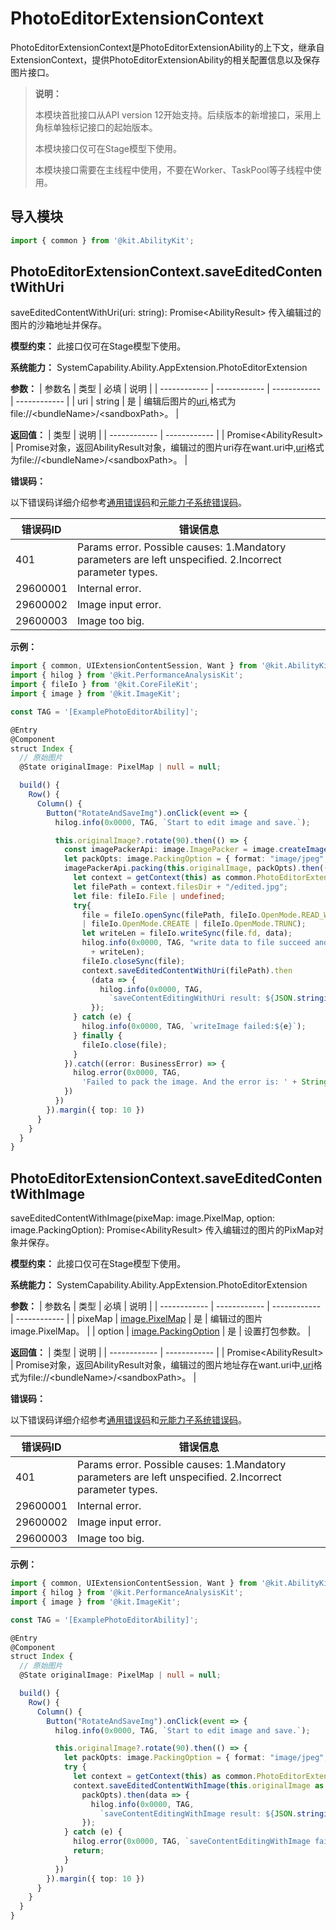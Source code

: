 # PhotoEditorExtensionContext
PhotoEditorExtensionContext是PhotoEditorExtensionAbility的上下文，继承自ExtensionContext，提供PhotoEditorExtensionAbility的相关配置信息以及保存图片接口。
> **说明：**
> 
> 本模块首批接口从API version 12开始支持。后续版本的新增接口，采用上角标单独标记接口的起始版本。
> 
> 本模块接口仅可在Stage模型下使用。
> 
> 本模块接口需要在主线程中使用，不要在Worker、TaskPool等子线程中使用。

## 导入模块
```ts
import { common } from '@kit.AbilityKit';
```

## PhotoEditorExtensionContext.saveEditedContentWithUri
saveEditedContentWithUri(uri: string): Promise\<AbilityResult\>
传入编辑过的图片的沙箱地址并保存。

**模型约束：** 此接口仅可在Stage模型下使用。

**系统能力：** SystemCapability.Ability.AppExtension.PhotoEditorExtension

**参数：**
| 参数名  | 类型  | 必填  | 说明  |
| ------------ | ------------ | ------------ | ------------ |
| uri | string  | 是  | 编辑后图片的[uri](../apis-core-file-kit/js-apis-file-fileuri.md),格式为file://\<bundleName>/\<sandboxPath>。  |

**返回值：**
|  类型 | 说明  |
| ------------ | ------------ |
| Promise\<AbilityResult\> | Promise对象，返回AbilityResult对象，编辑过的图片uri存在want.uri中,[uri](../apis-core-file-kit/js-apis-file-fileuri.md)格式为file://\<bundleName>/\<sandboxPath>。  |

**错误码：**

以下错误码详细介绍参考[通用错误码](../errorcode-universal.md)和[元能力子系统错误码](errorcode-ability.md)。

|  错误码ID | 错误信息  |
| ------------ | ------------ |
| 401  | Params error. Possible causes: 1.Mandatory parameters are left unspecified. 2.Incorrect parameter types.  |
| 29600001  | Internal error. |
| 29600002  |  Image input error. |
| 29600003  |  Image too big. |

**示例：**
```ts
import { common, UIExtensionContentSession, Want } from '@kit.AbilityKit';
import { hilog } from '@kit.PerformanceAnalysisKit';
import { fileIo } from '@kit.CoreFileKit';
import { image } from '@kit.ImageKit';

const TAG = '[ExamplePhotoEditorAbility]';

@Entry
@Component
struct Index {
  // 原始图片
  @State originalImage: PixelMap | null = null;

  build() {
    Row() {
      Column() {
        Button("RotateAndSaveImg").onClick(event => {
          hilog.info(0x0000, TAG, `Start to edit image and save.`);

          this.originalImage?.rotate(90).then(() => {
            const imagePackerApi: image.ImagePacker = image.createImagePacker();
            let packOpts: image.PackingOption = { format: "image/jpeg", quality: 98 };
            imagePackerApi.packing(this.originalImage, packOpts).then((data: ArrayBuffer) => {
              let context = getContext(this) as common.PhotoEditorExtensionContext;
              let filePath = context.filesDir + "/edited.jpg";
              let file: fileIo.File | undefined;
              try{
                file = fileIo.openSync(filePath, fileIo.OpenMode.READ_WRITE
                | fileIo.OpenMode.CREATE | fileIo.OpenMode.TRUNC);
                let writeLen = fileIo.writeSync(file.fd, data);
                hilog.info(0x0000, TAG, "write data to file succeed and size is:"
                  + writeLen);
                fileIo.closeSync(file);
                context.saveEditedContentWithUri(filePath).then
                  (data => {
                    hilog.info(0x0000, TAG,
                      `saveContentEditingWithUri result: ${JSON.stringify(data)}`);
                  });
              } catch (e) {
                hilog.info(0x0000, TAG, `writeImage failed:${e}`);
              } finally {
                fileIo.close(file);
              }
            }).catch((error: BusinessError) => {
              hilog.error(0x0000, TAG,
                'Failed to pack the image. And the error is: ' + String(error));
            })
          })
        }).margin({ top: 10 })
      }
    }
  }
}
```
## PhotoEditorExtensionContext.saveEditedContentWithImage
saveEditedContentWithImage(pixeMap: image.PixelMap, option: image.PackingOption): Promise\<AbilityResult\>
传入编辑过的图片的PixMap对象并保存。

**模型约束：** 此接口仅可在Stage模型下使用。

**系统能力：** SystemCapability.Ability.AppExtension.PhotoEditorExtension

**参数：**
| 参数名  | 类型  | 必填  | 说明  |
| ------------ | ------------ | ------------ | ------------ |
| pixeMap | [image.PixelMap](../apis-image-kit/js-apis-image.md#pixelmap7)  | 是  | 编辑过的图片image.PixelMap。  |
| option  | [image.PackingOption](..//apis-image-kit/js-apis-image.md#packingoption)  |  是 | 设置打包参数。  |

**返回值：**
|  类型 | 说明  |
| ------------ | ------------ |
| Promise\<AbilityResult\> | Promise对象，返回AbilityResult对象，编辑过的图片地址存在want.uri中,[uri](../apis-core-file-kit/js-apis-file-fileuri.md)格式为file://\<bundleName>/\<sandboxPath>。  |

**错误码：**

以下错误码详细介绍参考[通用错误码](../errorcode-universal.md)和[元能力子系统错误码](errorcode-ability.md)。

|  错误码ID | 错误信息  |
| ------------ | ------------ |
| 401  | Params error. Possible causes: 1.Mandatory parameters are left unspecified. 2.Incorrect parameter types.  |
| 29600001  | Internal error. |
| 29600002  |  Image input error. |
| 29600003  |  Image too big. |

**示例：**
```ts
import { common, UIExtensionContentSession, Want } from '@kit.AbilityKit';
import { hilog } from '@kit.PerformanceAnalysisKit';
import { image } from '@kit.ImageKit';

const TAG = '[ExamplePhotoEditorAbility]';

@Entry
@Component
struct Index {
  // 原始图片
  @State originalImage: PixelMap | null = null;

  build() {
    Row() {
      Column() {
        Button("RotateAndSaveImg").onClick(event => {
          hilog.info(0x0000, TAG, `Start to edit image and save.`);

          this.originalImage?.rotate(90).then(() => {
            let packOpts: image.PackingOption = { format: "image/jpeg", quality: 98 };
            try {
              let context = getContext(this) as common.PhotoEditorExtensionContext;
              context.saveEditedContentWithImage(this.originalImage as image.PixelMap,
                packOpts).then(data => {
                  hilog.info(0x0000, TAG,
                    `saveContentEditingWithImage result: ${JSON.stringify(data)}`);
                });
            } catch (e) {
              hilog.error(0x0000, TAG, `saveContentEditingWithImage failed:${e}`);
              return;
            }
          })
        }).margin({ top: 10 })
      }
    }
  }
}
```